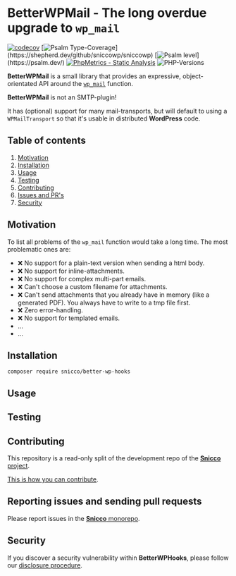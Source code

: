 # BetterWPMail - The long overdue upgrade to `wp_mail`

[![codecov](https://img.shields.io/badge/Coverage-100%25-success
)](https://codecov.io/gh/sniccowp/sniccowp)
[![Psalm Type-Coverage](https://shepherd.dev/github/sniccowp/sniccowp/coverage.svg?)](https://shepherd.dev/github/sniccowp/sniccowp)
[![Psalm level](https://shepherd.dev/github/sniccowp/sniccowp/level.svg?)](https://psalm.dev/)
[![PhpMetrics - Static Analysis](https://img.shields.io/badge/PhpMetrics-Static_Analysis-2ea44f)](https://sniccowp.github.io/sniccowp/phpmetrics/BetterWPMail/index.html)
![PHP-Versions](https://img.shields.io/badge/PHP-%5E7.4%7C%5E8.0%7C%5E8.1-blue)

**BetterWPMail** is a small library that provides an expressive, object-orientated API around the [`wp_mail`](https://developer.wordpress.org/reference/functions/wp_mail/) function.

**BetterWPMail** is not an SMTP-plugin!

It has (optional) support for many mail-transports, but will default to using a `WPMailTransport` so that it's usable in
distributed **WordPress** code.

## Table of contents

1. [Motivation](#motivation)
2. [Installation](#installation)
3. [Usage](#usage)
4. [Testing](#testing)
5. [Contributing](#contributing)
6. [Issues and PR's](#reporting-issues-and-sending-pull-requests)
7. [Security](#security)

## Motivation

To list all problems of the `wp_mail` function would take a long time. The most problematic ones are:

- ❌ No support for a plain-text version when sending a html body.
- ❌ No support for inline-attachments.
- ❌ No support for complex multi-part emails.
- ❌ Can't choose a custom filename for attachments.
- ❌ Can't send attachments that you already have in memory (like a generated PDF). You always have to write to a tmp file first.
- ❌ Zero error-handling.
- ❌ No support for templated emails.
- ...
- ...

## Installation

```shell
composer require snicco/better-wp-hooks
```

## Usage

## Testing

## Contributing

This repository is a read-only split of the development repo of the [**Snicco** project](https://github.com/sniccowp/sniccowp).

[This is how you can contribute](https://github.com/sniccowp/sniccowp/blob/master/CONTRIBUTING.md).

## Reporting issues and sending pull requests

Please report issues in the
[**Snicco** monorepo](https://github.com/sniccowp/sniccowp/blob/master/CONTRIBUTING.md##using-the-issue-tracker).

## Security

If you discover a security vulnerability within **BetterWPHooks**, please follow
our [disclosure procedure](https://github.com/sniccowp/sniccowp/blob/master/SECURITY.md).
